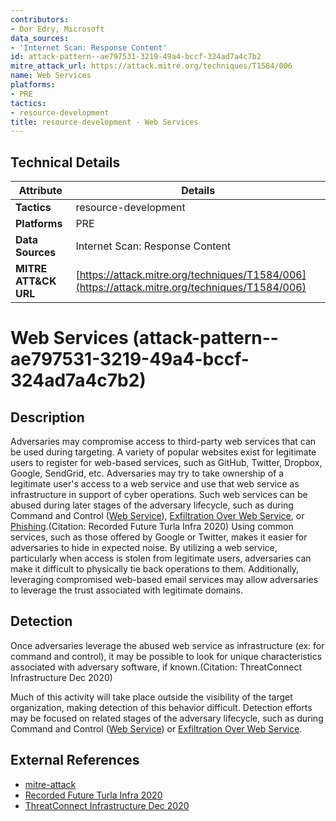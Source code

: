 ```yaml
---
contributors:
- Dor Edry, Microsoft
data_sources:
- 'Internet Scan: Response Content'
id: attack-pattern--ae797531-3219-49a4-bccf-324ad7a4c7b2
mitre_attack_url: https://attack.mitre.org/techniques/T1584/006
name: Web Services
platforms:
- PRE
tactics:
- resource-development
title: resource-development - Web Services
---
```


## Technical Details

| Attribute | Details |
|-----------|----------|
| **Tactics** | resource-development |
| **Platforms** | PRE |
| **Data Sources** | Internet Scan: Response Content |
| **MITRE ATT&CK URL** | [https://attack.mitre.org/techniques/T1584/006](https://attack.mitre.org/techniques/T1584/006) |

# Web Services (attack-pattern--ae797531-3219-49a4-bccf-324ad7a4c7b2)

## Description
Adversaries may compromise access to third-party web services that can be used during targeting. A variety of popular websites exist for legitimate users to register for web-based services, such as GitHub, Twitter, Dropbox, Google, SendGrid, etc. Adversaries may try to take ownership of a legitimate user's access to a web service and use that web service as infrastructure in support of cyber operations. Such web services can be abused during later stages of the adversary lifecycle, such as during Command and Control ([Web Service](https://attack.mitre.org/techniques/T1102)), [Exfiltration Over Web Service](https://attack.mitre.org/techniques/T1567), or [Phishing](https://attack.mitre.org/techniques/T1566).(Citation: Recorded Future Turla Infra 2020) Using common services, such as those offered by Google or Twitter, makes it easier for adversaries to hide in expected noise. By utilizing a web service, particularly when access is stolen from legitimate users, adversaries can make it difficult to physically tie back operations to them. Additionally, leveraging compromised web-based email services may allow adversaries to leverage the trust associated with legitimate domains.

## Detection
Once adversaries leverage the abused web service as infrastructure (ex: for command and control), it may be possible to look for unique characteristics associated with adversary software, if known.(Citation: ThreatConnect Infrastructure Dec 2020)

Much of this activity will take place outside the visibility of the target organization, making detection of this behavior difficult. Detection efforts may be focused on related stages of the adversary lifecycle, such as during Command and Control ([Web Service](https://attack.mitre.org/techniques/T1102)) or [Exfiltration Over Web Service](https://attack.mitre.org/techniques/T1567).

## External References
- [mitre-attack](https://attack.mitre.org/techniques/T1584/006)
- [Recorded Future Turla Infra 2020](https://www.recordedfuture.com/research/turla-apt-infrastructure)
- [ThreatConnect Infrastructure Dec 2020](https://threatconnect.com/blog/infrastructure-research-hunting/)
